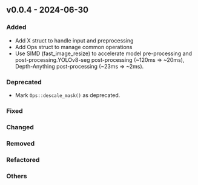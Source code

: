 ## v0.0.4 - 2024-06-30

### Added

- Add X struct to handle input and preprocessing
- Add Ops struct to manage common operations
- Use SIMD (fast_image_resize) to accelerate model pre-processing and post-processing.YOLOv8-seg post-processing (~120ms => ~20ms), Depth-Anything post-processing (~23ms => ~2ms).

### Deprecated

- Mark `Ops::descale_mask()` as deprecated.

### Fixed

### Changed

### Removed

### Refactored

### Others
